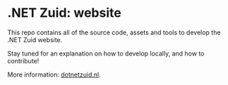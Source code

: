 # .NET Zuid: website

This repo contains all of the source code, assets and tools to develop the .NET Zuid website.

Stay tuned for an explanation on how to develop locally, and how to contribute!

More information: [dotnetzuid.nl](https://www.dotnetzuid.nl).

